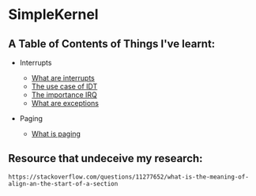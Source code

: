 # SimpleKernel

## A Table of Contents of Things I've learnt:

* Interrupts
    * [What are interrupts](#interrupts)
    * [The use case of IDT](#idt)
    * [The importance IRQ](#irq)
    * [What are exceptions](#exceptions)
    
* Paging
    * [What is paging](#paging)

## Resource that undeceive my research:
```
https://stackoverflow.com/questions/11277652/what-is-the-meaning-of-align-an-the-start-of-a-section
```
